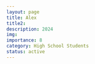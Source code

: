 ```yaml
---
layout: page
title: Alex
title2:  
description: 2024
img: 
importance: 8
category: High School Students
status: active
---
```



